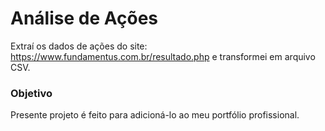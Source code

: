 # Análise de Ações

Extraí os dados de ações do site: https://www.fundamentus.com.br/resultado.php e transformei em arquivo CSV.

### Objetivo

Presente projeto é feito para adicioná-lo ao meu portfólio profissional.
